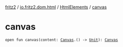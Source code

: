 [fritz2](../../index.md) / [io.fritz2.dom.html](../index.md) / [HtmlElements](index.md) / [canvas](./canvas.md)

# canvas

`open fun canvas(content: `[`Canvas`](../-canvas/index.md)`.() -> `[`Unit`](https://kotlinlang.org/api/latest/jvm/stdlib/kotlin/-unit/index.html)`): `[`Canvas`](../-canvas/index.md)